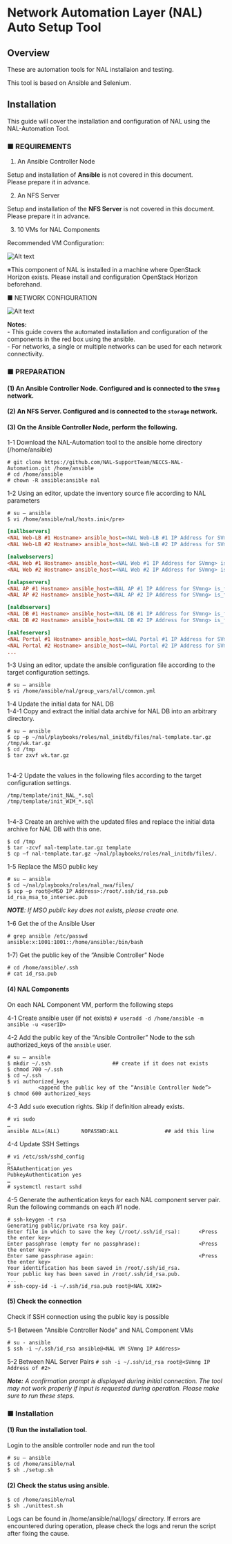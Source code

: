 # Network Automation Layer (NAL) Auto Setup Tool

## Overview
These are automation tools for NAL installaion and testing.

This tool is based on Ansible and Selenium.

## Installation
This guide will cover the installation and configuration of NAL using the NAL-Automation Tool.

### ■ REQUIREMENTS 
1)  An Ansible Controller Node

Setup and installation of **Ansible** is not covered in this document.
</br>Please prepare it in advance.

2) An NFS Server 

Setup and installation of the **NFS Server** is not covered in this document.
</br>Please prepare it in advance.

3) 10 VMs for NAL Components

Recommended VM Configuration:

![Alt text](images/required_vm_specs.png)

※This component of NAL is installed in a machine where OpenStack Horizon exists. Please install and configuration OpenStack Horizon beforehand.
   
■ NETWORK CONFIGURATION

![Alt text](images/network_configuration.png)

**Notes:**
</br> - This guide covers the automated installation and configuration of the components in the red box using the ansible.
</br> - For networks, a single or multiple networks can be used for each network connectivity.

### ■ PREPARATION
#### (1) An Ansible Controller Node. Configured and is connected to the `SVmng` network.
#### (2) An NFS Server. Configured and is connected to the `storage` network.
#### (3) On the Ansible Controller Node, perform the following.
1-1 Download the NAL-Automation tool to the ansible home directory (/home/ansible)
```
# git clone https://github.com/NAL-SupportTeam/NECCS-NAL-Automation.git /home/ansible
# cd /home/ansible
# chown -R ansible:ansible nal
```

1-2 Using an editor, update the inventory source file according to NAL parameters
```
# su – ansible
$ vi /home/ansible/nal/hosts.ini</pre>
```
```ini
[nallbservers]
<NAL Web-LB #1 Hostname> ansible_host=<NAL Web-LB #1 IP Address for SVmng> is_first_active_node=active  index=0
<NAL Web-LB #2 Hostname> ansible_host=<NAL Web-LB #2 IP Address for SVmng> is_first_active_node=standby index=1

[nalwebservers]
<NAL Web #1 Hostname> ansible_host=<NAL Web #1 IP Address for SVmng> is_first_active_node=active  index=0
<NAL Web #2 Hostname> ansible_host=<NAL Web #2 IP Address for SVmng> is_first_active_node=active  index=1

[nalapservers]
<NAL AP #1 Hostname> ansible_host=<NAL AP #1 IP Address for SVmng> is_first_active_node=active  index=0
<NAL AP #2 Hostname> ansible_host=<NAL AP #2 IP Address for SVmng> is_first_active_node=standby index=1

[naldbservers]
<NAL DB #1 Hostname> ansible_host=<NAL DB #1 IP Address for SVmng> is_first_active_node=active  index=0
<NAL DB #2 Hostname> ansible_host=<NAL DB #2 IP Address for SVmng> is_first_active_node=standby index=1

[nalfeservers]
<NAL Portal #1 Hostname> ansible_host=<NAL Portal #1 IP Address for SVmng>  is_first_active_node=active  index=0
<NAL Portal #2 Hostname> ansible_host=<NAL Portal #2 IP Address for SVmng>  is_first_active_node=active  index=1
...
  ```

1-3 Using an editor, update the ansible configuration file according to the target configuration settings.
```
# su – ansible
$ vi /home/ansible/nal/group_vars/all/common.yml
```

1-4 Update the initial data for NAL DB
</br>1-4-1 Copy and extract the initial data archive for NAL DB into an arbitrary directory.
```
# su – ansible
$ cp –p ~/nal/playbooks/roles/nal_initdb/files/nal-template.tar.gz /tmp/wk.tar.gz
$ cd /tmp
$ tar zxvf wk.tar.gz
```
</br>1-4-2 Update the values in the following files according to the target configuration settings.
```
/tmp/template/init_NAL_*.sql
/tmp/template/init_WIM_*.sql
```
</br>1-4-3 Create an archive with the updated files and replace the initial data archive for NAL DB with this one.
```
$ cd /tmp
$ tar -zcvf nal-template.tar.gz template
$ cp –f nal-template.tar.gz ~/nal/playbooks/roles/nal_initdb/files/.
```
1-5 Replace the MSO public key 
```
# su – ansible
$ cd ~/nal/playbooks/roles/nal_nwa/files/
$ scp –p root@<MSO IP Address>:/root/.ssh/id_rsa.pub id_rsa_msa_to_intersec.pub
```
   _**NOTE**: If MSO public key does not exists, please create one._
   
1-6 Get the <userID> of the Ansible User
```
# grep ansible /etc/passwd
ansible:x:1001:1001::/home/ansible:/bin/bash
```

1-7) Get the public key of the “Ansible Controller” Node
```
# cd /home/ansible/.ssh
# cat id_rsa.pub
```

#### (4) NAL Components
On each NAL Component VM, perform the following steps

4-1 Create ansible user (if not exists)
`# useradd -d /home/ansible -m ansible -u <userID>`

4-2 Add the public key of the “Ansible Controller” Node to the ssh authorized_keys of the `ansible` user.
```
# su – ansible
$ mkdir ~/.ssh                    ## create if it does not exists
$ chmod 700 ~/.ssh
$ cd ~/.ssh
$ vi authorized_keys
          <append the public key of the “Ansible Controller Node”>
$ chmod 600 authorized_keys
```

4-3 Add `sudo` execution rights. Skip if definition already exists.
```
# vi sudo
…
ansible ALL=(ALL)       NOPASSWD:ALL               ## add this line
```

4-4 Update SSH Settings
```
# vi /etc/ssh/sshd_config
…
RSAAuthentication yes
PubkeyAuthentication yes
…
# systemctl restart sshd
```

4-5 Generate the authentication keys for each NAL component server pair. <br/>
Run the following commands on each #1 node.
```
# ssh-keygen -t rsa
Generating public/private rsa key pair.
Enter file in which to save the key (/root/.ssh/id_rsa):      <Press the enter key>
Enter passphrase (empty for no passphrase):                   <Press the enter key>
Enter same passphrase again:                                  <Press the enter key>
Your identification has been saved in /root/.ssh/id_rsa.
Your public key has been saved in /root/.ssh/id_rsa.pub.
...
# ssh-copy-id -i ~/.ssh/id_rsa.pub root@<NAL XX#2>
```

#### (5) Check the connection
Check if SSH connection using the public key is possible

5-1 Between "Ansible Controller Node" and NAL Component VMs
```
# su - ansible
$ ssh -i ~/.ssh/id_rsa ansible@<NAL VM SVmng IP Address>
```

5-2 Between NAL Server Pairs
`# ssh -i ~/.ssh/id_rsa root@<SVmng IP Address of #2>`

_**Note:** A confirmation prompt is displayed during initial connection. The tool may not work properly if input is requested during operation. Please make sure to run these steps._

### ■ Installation

#### (1)	Run the installation tool. <br/>
Login to the ansible controller node and run the tool
```
# su – ansible
$ cd /home/ansible/nal
$ sh ./setup.sh 
```

#### (2)	Check the status using ansible.
```
$ cd /home/ansible/nal
$ sh ./unittest.sh
```

Logs can be found in /home/ansible/nal/logs/ directory.
If errors are encountered during operation, please check the logs and rerun the script after fixing the cause.
